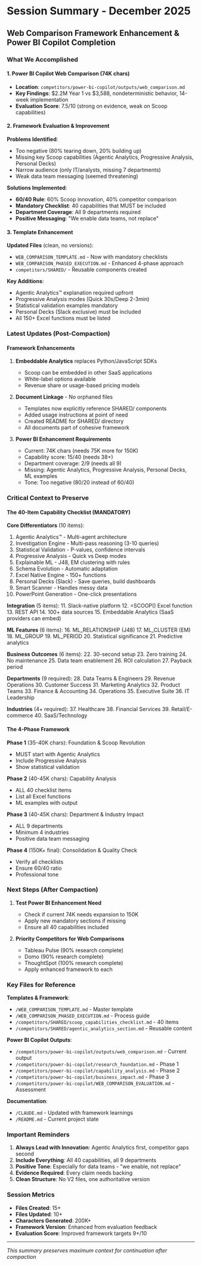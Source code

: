 # Session Summary - December 2025
## Web Comparison Framework Enhancement & Power BI Copilot Completion

### What We Accomplished

#### 1. Power BI Copilot Web Comparison (74K chars)
- **Location**: `competitors/power-bi-copilot/outputs/web_comparison.md`
- **Key Findings**: $2.2M Year 1 vs $3,588, nondeterministic behavior, 14-week implementation
- **Evaluation Score**: 7.5/10 (strong on evidence, weak on Scoop capabilities)

#### 2. Framework Evaluation & Improvement
**Problems Identified**:
- Too negative (80% tearing down, 20% building up)
- Missing key Scoop capabilities (Agentic Analytics, Progressive Analysis, Personal Decks)
- Narrow audience (only IT/analysts, missing 7 departments)
- Weak data team messaging (seemed threatening)

**Solutions Implemented**:
- **60/40 Rule**: 60% Scoop innovation, 40% competitor comparison
- **Mandatory Checklist**: 40 capabilities that MUST be included
- **Department Coverage**: All 9 departments required
- **Positive Messaging**: "We enable data teams, not replace"

#### 3. Template Enhancement
**Updated Files** (clean, no versions):
- `WEB_COMPARISON_TEMPLATE.md` - Now with mandatory checklists
- `WEB_COMPARISON_PHASED_EXECUTION.md` - Enhanced 4-phase approach
- `competitors/SHARED/` - Reusable components created

**Key Additions**:
- Agentic Analytics™ explanation required upfront
- Progressive Analysis modes (Quick 30s/Deep 2-3min)
- Statistical validation examples mandatory
- Personal Decks (Slack exclusive) must be included
- All 150+ Excel functions must be listed

### Latest Updates (Post-Compaction)

#### Framework Enhancements
1. **Embeddable Analytics** replaces Python/JavaScript SDKs
   - Scoop can be embedded in other SaaS applications
   - White-label options available
   - Revenue share or usage-based pricing models

2. **Document Linkage** - No orphaned files
   - Templates now explicitly reference SHARED/ components
   - Added usage instructions at point of need
   - Created README for SHARED/ directory
   - All documents part of cohesive framework

3. **Power BI Enhancement Requirements**
   - Current: 74K chars (needs 75K more for 150K)
   - Capability score: 15/40 (needs 38+)
   - Department coverage: 2/9 (needs all 9)
   - Missing: Agentic Analytics, Progressive Analysis, Personal Decks, ML examples
   - Tone: Too negative (80/20 instead of 60/40)

### Critical Context to Preserve

#### The 40-Item Capability Checklist (MANDATORY)
**Core Differentiators** (10 items):
1. Agentic Analytics™ - Multi-agent architecture
2. Investigation Engine - Multi-pass reasoning (3-10 queries)
3. Statistical Validation - P-values, confidence intervals
4. Progressive Analysis - Quick vs Deep modes
5. Explainable ML - J48, EM clustering with rules
6. Schema Evolution - Automatic adaptation
7. Excel Native Engine - 150+ functions
8. Personal Decks (Slack) - Save queries, build dashboards
9. Smart Scanner - Handles messy data
10. PowerPoint Generation - One-click presentations

**Integration** (5 items):
11. Slack-native platform
12. =SCOOP() Excel function
13. REST API
14. 100+ data sources
15. Embeddable Analytics (SaaS providers can embed)

**ML Features** (6 items):
16. ML_RELATIONSHIP (J48)
17. ML_CLUSTER (EM)
18. ML_GROUP
19. ML_PERIOD
20. Statistical significance
21. Predictive analytics

**Business Outcomes** (6 items):
22. 30-second setup
23. Zero training
24. No maintenance
25. Data team enablement
26. ROI calculation
27. Payback period

**Departments** (9 required):
28. Data Teams & Engineers
29. Revenue Operations
30. Customer Success
31. Marketing Analytics
32. Product Teams
33. Finance & Accounting
34. Operations
35. Executive Suite
36. IT Leadership

**Industries** (4+ required):
37. Healthcare
38. Financial Services
39. Retail/E-commerce
40. SaaS/Technology

#### The 4-Phase Framework
**Phase 1** (35-40K chars): Foundation & Scoop Revolution
- MUST start with Agentic Analytics
- Include Progressive Analysis
- Show statistical validation

**Phase 2** (40-45K chars): Capability Analysis
- ALL 40 checklist items
- List all Excel functions
- ML examples with output

**Phase 3** (40-45K chars): Department & Industry Impact
- ALL 9 departments
- Minimum 4 industries
- Positive data team messaging

**Phase 4** (150K+ final): Consolidation & Quality Check
- Verify all checklists
- Ensure 60/40 ratio
- Professional tone

### Next Steps (After Compaction)

1. **Test Power BI Enhancement Need**
   - Check if current 74K needs expansion to 150K
   - Apply new mandatory sections if missing
   - Ensure all 40 capabilities included

2. **Priority Competitors for Web Comparisons**
   - Tableau Pulse (90% research complete)
   - Domo (90% research complete)
   - ThoughtSpot (100% research complete)
   - Apply enhanced framework to each

### Key Files for Reference

**Templates & Framework**:
- `/WEB_COMPARISON_TEMPLATE.md` - Master template
- `/WEB_COMPARISON_PHASED_EXECUTION.md` - Process guide
- `/competitors/SHARED/scoop_capabilities_checklist.md` - 40 items
- `/competitors/SHARED/agentic_analytics_section.md` - Reusable content

**Power BI Copilot Outputs**:
- `/competitors/power-bi-copilot/outputs/web_comparison.md` - Current output
- `/competitors/power-bi-copilot/research_foundation.md` - Phase 1
- `/competitors/power-bi-copilot/capability_analysis.md` - Phase 2
- `/competitors/power-bi-copilot/business_impact.md` - Phase 3
- `/competitors/power-bi-copilot/WEB_COMPARISON_EVALUATION.md` - Assessment

**Documentation**:
- `/CLAUDE.md` - Updated with framework learnings
- `/README.md` - Current project state

### Important Reminders

1. **Always Lead with Innovation**: Agentic Analytics first, competitor gaps second
2. **Include Everything**: All 40 capabilities, all 9 departments
3. **Positive Tone**: Especially for data teams - "we enable, not replace"
4. **Evidence Required**: Every claim needs backing
5. **Clean Structure**: No V2 files, one authoritative version

### Session Metrics

- **Files Created**: 15+
- **Files Updated**: 10+
- **Characters Generated**: 200K+
- **Framework Version**: Enhanced from evaluation feedback
- **Evaluation Score**: Improved framework targets 9+/10

---

*This summary preserves maximum context for continuation after compaction*